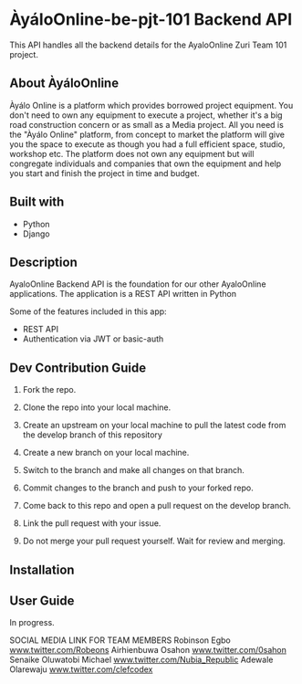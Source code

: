 # ÀyáloOnline-be-pjt-101 Backend API

This API handles all the backend details for the AyaloOnline Zuri Team 101 project.

## About ÀyáloOnline
Àyálo Online is a platform which provides borrowed project equipment. You don't need to own any equipment to execute a project, whether it's a big road construction concern or as small as a Media project.
All you need is the "Àyálo Online" platform, from concept to market the platform will give you the space to execute as though you had a full efficient space, studio, workshop etc.
The platform does not own any equipment but will congregate individuals and companies that own the equipment and help you start and finish the project in time and budget.


## Built with
- Python
- Django


## Description
AyaloOnline Backend API is the foundation for our other AyaloOnline applications. The application is a REST API written in Python

Some of the features included in this app:

- REST API
- Authentication via JWT or basic-auth


## Dev Contribution Guide
1. Fork the repo.

2. Clone the repo into your local machine.

3. Create an upstream on your local machine to pull the latest code from the develop branch of this repository

4. Create a new branch on your local machine.

5. Switch to the branch and make all changes on that branch.

6. Commit changes to the branch and push to your forked repo.

7. Come back to this repo and open a pull request on the develop branch.

8. Link the pull request with your issue.

9. Do not merge your pull request yourself. Wait for review and merging.

## Installation



## User Guide
In progress.

SOCIAL MEDIA LINK FOR TEAM MEMBERS
Robinson Egbo www.twitter.com/Robeons
Airhienbuwa Osahon www.twitter.com/0sahon
Senaike Oluwatobi Michael www.twitter.com/Nubia_Republic
Adewale Olarewaju www.twitter.com/clefcodex
